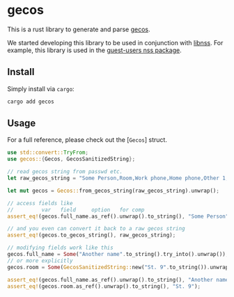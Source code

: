 # gecos

This is a rust library to generate and parse [gecos](https://man.freebsd.org/cgi/man.cgi?query=passwd&sektion=5).

We started developing this library to be used in conjunction with [libnss](https://crates.io/crates/libnss).
For example, this library is used in the [guest-users nss package](https://rechenknecht.net/mixxplorer/guest-users/-/tree/main/nss?ref_type=heads).

## Install

Simply install via `cargo`:

```bash
cargo add gecos
```

## Usage

For a full reference, please check out the [`Gecos`] struct.

```rust
use std::convert::TryFrom;
use gecos::{Gecos, GecosSanitizedString};

// read gecos string from passwd etc.
let raw_gecos_string = "Some Person,Room,Work phone,Home phone,Other 1,Other 2";

let mut gecos = Gecos::from_gecos_string(raw_gecos_string).unwrap();

// access fields like
//         var   field     option   for comp
assert_eq!(gecos.full_name.as_ref().unwrap().to_string(), "Some Person");

// and you even can convert it back to a raw gecos string
assert_eq!(gecos.to_gecos_string(), raw_gecos_string);

// modifying fields work like this
gecos.full_name = Some("Another name".to_string().try_into().unwrap());
// or more explicitly
gecos.room = Some(GecosSanitizedString::new("St. 9".to_string()).unwrap());

assert_eq!(gecos.full_name.as_ref().unwrap().to_string(), "Another name");
assert_eq!(gecos.room.as_ref().unwrap().to_string(), "St. 9");
```
